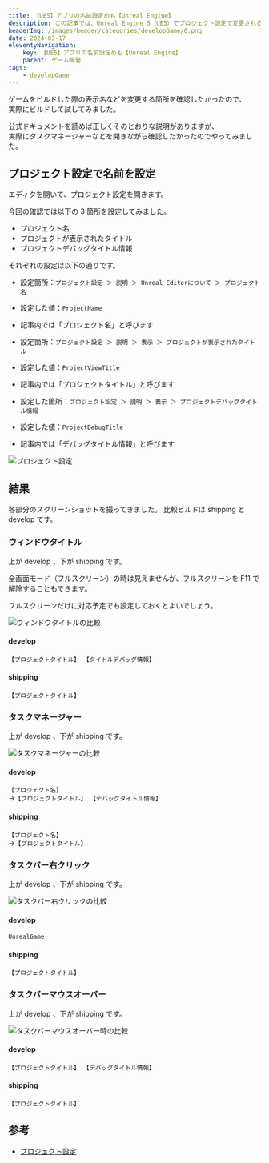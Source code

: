 ```yaml
---
title: 【UE5】アプリの名前設定めも【Unreal Engine】
description: この記事では、Unreal Engine 5（UE5）でプロジェクト設定で変更される名前を確認しました。開発用とリリース用のビルドで表示内容に違いがあったので、スクリーンショットともに紹介しています！
headerImg: /images/header/categories/developGame/0.png
date: 2024-03-17
eleventyNavigation:
    key: 【UE5】アプリの名前設定めも【Unreal Engine】
    parent: ゲーム開発
tags:
    - developGame
---
```


ゲームをビルドした際の表示名などを変更する箇所を確認したかったので、  
実際にビルドして試してみました。

公式ドキュメントを読めば正しくそのとおりな説明がありますが、  
実際にタスクマネージャーなどを開きながら確認したかったのでやってみました。

## プロジェクト設定で名前を設定

エディタを開いて、プロジェクト設定を開きます。

今回の確認では以下の 3 箇所を設定してみました。

-   プロジェクト名
-   プロジェクトが表示されたタイトル
-   プロジェクトデバッグタイトル情報

それぞれの設定は以下の通りです。

-   設定箇所：`プロジェクト設定 ＞ 説明 ＞ Unreal Editorについて ＞ プロジェクト名`
-   設定した値：`ProjectName`
-   記事内では「プロジェクト名」と呼びます

-   設定箇所：`プロジェクト設定 ＞ 説明 ＞ 表示 ＞ プロジェクトが表示されたタイトル`
-   設定した値：`ProjectViewTitle`
-   記事内では「プロジェクトタイトル」と呼びます

-   設定した箇所：`プロジェクト設定 ＞ 説明 ＞ 表示 ＞ プロジェクトデバッグタイトル情報`
-   設定した値：`ProjectDebugTitle`
-   記事内では「デバッグタイトル情報」と呼びます

![プロジェクト設定](/images/articleImages/categories/developGame/0/projectSetting.png)

## 結果

各部分のスクリーンショットを撮ってきました。
比較ビルドは shipping と develop です。

### ウィンドウタイトル

上が develop 、下が shipping です。

全画面モード（フルスクリーン）の時は見えませんが、フルスクリーンを F11 で解除することもできます。

フルスクリーンだけに対応予定でも設定しておくとよいでしょう。

![ウィンドウタイトルの比較](/images/articleImages/categories/developGame/0/windowTitle.png)

#### develop

`【プロジェクトタイトル】 【タイトルデバッグ情報】`

#### shipping

`【プロジェクトタイトル】`

### タスクマネージャー

上が develop 、下が shipping です。

![タスクマネージャーの比較](/images/articleImages/categories/developGame/0/taskManager.png)

#### develop

`【プロジェクト名】`  
→`【プロジェクトタイトル】 【デバッグタイトル情報】`

#### shipping

`【プロジェクト名】`  
→`【プロジェクトタイトル】`

### タスクバー右クリック

上が develop 、下が shipping です。

![タスクバー右クリックの比較](/images/articleImages/categories/developGame/0/taskBar_RClick.png)

#### develop

`UnrealGame`

#### shipping

`【プロジェクトタイトル】`

### タスクバーマウスオーバー

上が develop 、下が shipping です。

![タスクバーマウスオーバー時の比較](/images/articleImages/categories/developGame/0/taskBar_hover.png)

#### develop

`【プロジェクトタイトル】 【デバッグタイトル情報】`

#### shipping

`【プロジェクトタイトル】`

## 参考

-   [プロジェクト設定](https://docs.unrealengine.com/5.3/en-US/project-section-of-the-unreal-engine-project-settings/)
